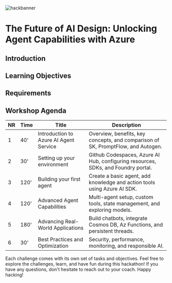 
![hackbanner](https://github.com/user-attachments/assets/d99b2037-789b-45c3-94a8-e2de97c75bcf)

# The Future of AI Design: Unlocking Agent Capabilities with Azure


## Introduction


## Learning Objectives


## Requirements


## Workshop Agenda

| NR  | Time  | Title                                        | Description |
| --- | ----- | -------------------------------------------- | ----------- |
| 1   | 40'   | Introduction to Azure AI Agent Service       | Overview, benefits, key concepts, and comparison of SK, PromptFlow, and Autogen. |
| 2   | 30'   | Setting up your environment                  | Github Codespaces, Azure AI Hub, configuring resources, SDKs, and Foundry portal. |
| 3   | 120'  | Building your first agent                    | Create a basic agent, add knowledge and action tools using Azure AI SDK. |
| 4   | 120'  | Advanced Agent Capabilities                  | Multi-agent setup, custom tools, state management, and exploring models. |
| 5   | 180'  | Advancing Real-World Applications            | Build chatbots, integrate Cosmos DB, Az Functions, and persistent threads. |
| 6   | 30'   | Best Practices and Optimization              | Security, performance, monitoring, and responsible AI. |

Each challenge comes with its own set of tasks and objectives. Feel free to explore the challenges, learn, and have fun during this hackathon! If you have any questions, don't hesitate to reach out to your coach.
Happy hacking! 

